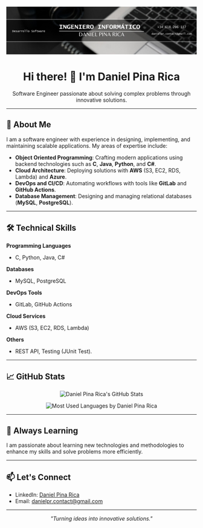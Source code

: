 <!-- Banner -->
<p align="center">
  <img src="banner.jpg" alt="Daniel Pina Rica's Banner" />
</p>

<h1 align="center">Hi there! 👋 I'm Daniel Pina Rica</h1>

<p align="center">
  Software Engineer passionate about solving complex problems through innovative solutions.
</p>

---

## 🚀 About Me

I am a software engineer with experience in designing, implementing, and maintaining scalable applications. My areas of expertise include:
- **Object Oriented Programming**: Crafting modern applications using backend technologies such as **C**, **Java**, **Python**, and **C#**.
- **Cloud Architecture**: Deploying solutions with **AWS** (S3, EC2, RDS, Lambda) and **Azure**.
- **DevOps and CI/CD**: Automating workflows with tools like **GitLab** and **GitHub Actions**.
- **Database Management**: Designing and managing relational databases (**MySQL**, **PostgreSQL**).

---

## 🛠️ Technical Skills

**Programming Languages**
- C, Python, Java, C#

**Databases**
- MySQL, PostgreSQL

**DevOps Tools**
- GitLab, GitHub Actions

**Cloud Services**
- AWS (S3, EC2, RDS, Lambda)

**Others**
- REST API, Testing (JUnit Test).

---

## 📈 GitHub Stats

<p align="center">
  <img src="https://github-readme-stats.vercel.app/api?username=DanielPinaa&show_icons=true&theme=radical" alt="Daniel Pina Rica's GitHub Stats" />
</p>

<p align="center">
  <img src="https://github-readme-stats.vercel.app/api/top-langs/?username=DanielPinaa&layout=compact&theme=radical" alt="Most Used Languages by Daniel Pina Rica" />
</p>

---

## 🌱 Always Learning

I am passionate about learning new technologies and methodologies to enhance my skills and solve problems more efficiently. 

---

## 📫 Let's Connect

- LinkedIn: [Daniel Pina Rica](https://www.linkedin.com/in/daniel-pina-rica-5615972a3/)
- Email: [danielpr.contact@gmail.com](mailto:danielpr.contact@gmail.com)

---

<p align="center">
  <em>"Turning ideas into innovative solutions."</em>
</p>
